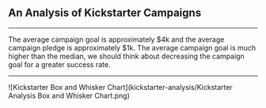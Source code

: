 ## An Analysis of Kickstarter Campaigns
___
The average campaign goal is approximately $4k and the average campaign pledge is approximately $1k.
The average campaign goal is much higher than the median, we should think about decreasing the campaign goal for a greater success rate.
___
![Kickstarter Box and Whisker Chart](kickstarter-analysis/Kickstarter Analysis Box and Whisker Chart.png)
